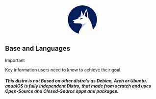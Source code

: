 <p align="center">
  <img src="assets/anubios-logo.png" alt="AnubiOS Logo - Easy use as Human Language" width="100">
</p>


## Base and Languages

> [!IMPORTANT]
> Key information users need to know to achieve their goal.

##### This distro is not __Based on other distro's__ as Debian, Arch or Ubuntu. anubiOS is fully independent Distro, that made from scratch and **uses Open-Source and Closed-Source** apps and packages. 
